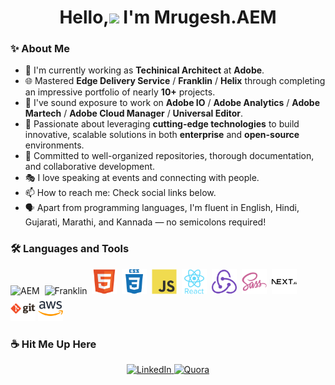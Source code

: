 <h1 align="center"> Hello,<img src="https://media.giphy.com/media/hvRJCLFzcasrR4ia7z/giphy.gif" width="30px"/> I'm Mrugesh.AEM</h1>

### :sparkles: About Me 
- 💼 I'm currently working as **Techinical Architect** at **Adobe**.
- 🌐 Mastered **Edge Delivery Service** / **Franklin** / **Helix** through completing an impressive portfolio of nearly **10+** projects.
- 🎒 I've sound exposure to work on **Adobe IO** / **Adobe Analytics** / **Adobe Martech** / **Adobe Cloud Manager** / **Universal Editor**.
- 🚀 Passionate about leveraging **cutting-edge technologies** to build innovative, scalable solutions in both **enterprise** and **open-source** environments.
- 📂 Committed to well-organized repositories, thorough documentation, and collaborative development.
- 🎭 I love speaking at events and connecting with people.
- 📫 How to reach me: Check social links below.
- 🗣️ Apart from programming languages, I'm fluent in English, Hindi, Gujarati, Marathi, and Kannada — no semicolons required!

### :hammer_and_wrench: Languages and Tools 
<div>
  <img src="https://cdn.worldvectorlogo.com/logos/adobe-experience-manager.svg" title="AEM" alt="AEM" width="40" height="40"/>&nbsp;
    <img src="https://www.aem.live/blocks/header/adobe-franklin-logo.svg" title="Edge Delivery Service" alt="Franklin" width="40" height="40"/>&nbsp;
  <img src="https://github.com/devicons/devicon/blob/master/icons/html5/html5-original.svg" title="HTML5" alt="HTML" width="40" height="40"/>&nbsp;
  <img src="https://github.com/devicons/devicon/blob/master/icons/css3/css3-plain-wordmark.svg"  title="CSS3" alt="CSS" width="40" height="40"/>&nbsp;
  <img src="https://github.com/devicons/devicon/blob/master/icons/javascript/javascript-original.svg" title="JavaScript" alt="JavaScript" width="40" height="40"/>&nbsp;
  <img src="https://github.com/devicons/devicon/blob/master/icons/react/react-original-wordmark.svg" title="React" alt="React" width="40" height="40"/>&nbsp;
  <img src="https://github.com/devicons/devicon/blob/master/icons/redux/redux-original.svg" title="Redux" alt="Redux " width="40" height="40"/>&nbsp;
  <img src="https://github.com/devicons/devicon/blob/master/icons/sass/sass-original.svg" title="SASS" alt="SASS" width="40" height="40"/>&nbsp;
  <img src="https://github.com/devicons/devicon/blob/master/icons/nextjs/nextjs-original-wordmark.svg" title="Next.js" alt="Next.js" width="40" height="40"/>&nbsp;
  <img src="https://github.com/devicons/devicon/blob/master/icons/git/git-original-wordmark.svg" title="Git" **alt="Git" width="40" height="40"/>
    <img src="https://github.com/devicons/devicon/blob/master/icons/amazonwebservices/amazonwebservices-original-wordmark.svg" title="AWS" alt="AWS" width="40" height="40"/>&nbsp;
</div>  

### :coffee: Hit Me Up Here
<p align="center">
    <a href="https://www.linkedin.com/in/onlymrugesh/" target="_blank">
        <img src="https://img.shields.io/badge/For_Professional_Updates-15k?style=for-the-badge&color=0a66c2&logo=linkedin" alt="LinkedIn"/>
    </a>
    <a href="https://www.quora.com/profile/MrugeshTech" target="_blank">
        <img src="https://img.shields.io/badge/Mrugesh_Tech_Space-2k?style=for-the-badge&color=A82400&logo=quora&logoColor=fff" alt="Quora"/>
    </a>
</p>



